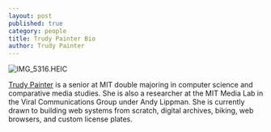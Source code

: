 ```yaml
---
layout: post
published: true
category: people
title: Trudy Painter Bio
author: Trudy Painter
---
```

![IMG_5316.HEIC]({{site.baseurl}}/assets/IMG_5316.HEIC)

[Trudy Painter](http://www.trudy.computer/) is a senior at MIT double majoring in computer science and comparative media studies. She is also a researcher at the MIT Media Lab in the Viral Communications Group under Andy Lippman. She is currently drawn to building web systems from scratch, digital archives, biking, web browsers, and custom license plates.
